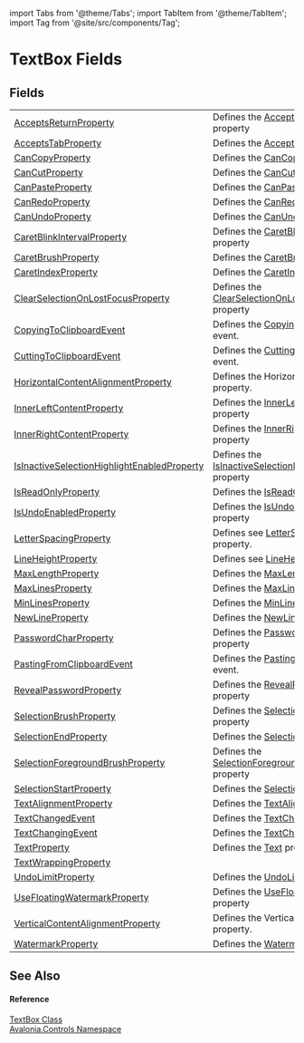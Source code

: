 import Tabs from '@theme/Tabs'; 
import TabItem from '@theme/TabItem'; 
import Tag from '@site/src/components/Tag'; 

# TextBox Fields




## Fields
<table>
<tr>
<td><a href="F_Avalonia_Controls_TextBox_AcceptsReturnProperty">AcceptsReturnProperty</a></td>
<td>Defines the <a href="P_Avalonia_Controls_TextBox_AcceptsReturn">AcceptsReturn</a> property</td>
</tr>
<tr>
<td><a href="F_Avalonia_Controls_TextBox_AcceptsTabProperty">AcceptsTabProperty</a></td>
<td>Defines the <a href="P_Avalonia_Controls_TextBox_AcceptsTab">AcceptsTab</a> property</td>
</tr>
<tr>
<td><a href="F_Avalonia_Controls_TextBox_CanCopyProperty">CanCopyProperty</a></td>
<td>Defines the <a href="P_Avalonia_Controls_TextBox_CanCopy">CanCopy</a> property</td>
</tr>
<tr>
<td><a href="F_Avalonia_Controls_TextBox_CanCutProperty">CanCutProperty</a></td>
<td>Defines the <a href="P_Avalonia_Controls_TextBox_CanCut">CanCut</a> property</td>
</tr>
<tr>
<td><a href="F_Avalonia_Controls_TextBox_CanPasteProperty">CanPasteProperty</a></td>
<td>Defines the <a href="P_Avalonia_Controls_TextBox_CanPaste">CanPaste</a> property</td>
</tr>
<tr>
<td><a href="F_Avalonia_Controls_TextBox_CanRedoProperty">CanRedoProperty</a></td>
<td>Defines the <a href="P_Avalonia_Controls_TextBox_CanRedo">CanRedo</a> property</td>
</tr>
<tr>
<td><a href="F_Avalonia_Controls_TextBox_CanUndoProperty">CanUndoProperty</a></td>
<td>Defines the <a href="P_Avalonia_Controls_TextBox_CanUndo">CanUndo</a> property</td>
</tr>
<tr>
<td><a href="F_Avalonia_Controls_TextBox_CaretBlinkIntervalProperty">CaretBlinkIntervalProperty</a></td>
<td>Defines the <a href="P_Avalonia_Controls_TextBox_CaretBlinkInterval">CaretBlinkInterval</a> property</td>
</tr>
<tr>
<td><a href="F_Avalonia_Controls_TextBox_CaretBrushProperty">CaretBrushProperty</a></td>
<td>Defines the <a href="P_Avalonia_Controls_TextBox_CaretBrush">CaretBrush</a> property</td>
</tr>
<tr>
<td><a href="F_Avalonia_Controls_TextBox_CaretIndexProperty">CaretIndexProperty</a></td>
<td>Defines the <a href="P_Avalonia_Controls_TextBox_CaretIndex">CaretIndex</a> property</td>
</tr>
<tr>
<td><a href="F_Avalonia_Controls_TextBox_ClearSelectionOnLostFocusProperty">ClearSelectionOnLostFocusProperty</a></td>
<td>Defines the <a href="P_Avalonia_Controls_TextBox_ClearSelectionOnLostFocus">ClearSelectionOnLostFocus</a> property</td>
</tr>
<tr>
<td><a href="F_Avalonia_Controls_TextBox_CopyingToClipboardEvent">CopyingToClipboardEvent</a></td>
<td>Defines the <a href="E_Avalonia_Controls_TextBox_CopyingToClipboard">CopyingToClipboard</a> event.</td>
</tr>
<tr>
<td><a href="F_Avalonia_Controls_TextBox_CuttingToClipboardEvent">CuttingToClipboardEvent</a></td>
<td>Defines the <a href="E_Avalonia_Controls_TextBox_CuttingToClipboard">CuttingToClipboard</a> event.</td>
</tr>
<tr>
<td><a href="F_Avalonia_Controls_TextBox_HorizontalContentAlignmentProperty">HorizontalContentAlignmentProperty</a></td>
<td>Defines the HorizontalAlignment property.</td>
</tr>
<tr>
<td><a href="F_Avalonia_Controls_TextBox_InnerLeftContentProperty">InnerLeftContentProperty</a></td>
<td>Defines the <a href="P_Avalonia_Controls_TextBox_InnerLeftContent">InnerLeftContent</a> property</td>
</tr>
<tr>
<td><a href="F_Avalonia_Controls_TextBox_InnerRightContentProperty">InnerRightContentProperty</a></td>
<td>Defines the <a href="P_Avalonia_Controls_TextBox_InnerRightContent">InnerRightContent</a> property</td>
</tr>
<tr>
<td><a href="F_Avalonia_Controls_TextBox_IsInactiveSelectionHighlightEnabledProperty">IsInactiveSelectionHighlightEnabledProperty</a></td>
<td>Defines the <a href="P_Avalonia_Controls_TextBox_IsInactiveSelectionHighlightEnabled">IsInactiveSelectionHighlightEnabled</a> property</td>
</tr>
<tr>
<td><a href="F_Avalonia_Controls_TextBox_IsReadOnlyProperty">IsReadOnlyProperty</a></td>
<td>Defines the <a href="P_Avalonia_Controls_TextBox_IsReadOnly">IsReadOnly</a> property</td>
</tr>
<tr>
<td><a href="F_Avalonia_Controls_TextBox_IsUndoEnabledProperty">IsUndoEnabledProperty</a></td>
<td>Defines the <a href="P_Avalonia_Controls_TextBox_IsUndoEnabled">IsUndoEnabled</a> property</td>
</tr>
<tr>
<td><a href="F_Avalonia_Controls_TextBox_LetterSpacingProperty">LetterSpacingProperty</a></td>
<td>Defines see <a href="P_Avalonia_Controls_TextBlock_LetterSpacing">LetterSpacing</a> property.</td>
</tr>
<tr>
<td><a href="F_Avalonia_Controls_TextBox_LineHeightProperty">LineHeightProperty</a></td>
<td>Defines see <a href="P_Avalonia_Controls_Presenters_TextPresenter_LineHeight">LineHeight</a> property.</td>
</tr>
<tr>
<td><a href="F_Avalonia_Controls_TextBox_MaxLengthProperty">MaxLengthProperty</a></td>
<td>Defines the <a href="P_Avalonia_Controls_TextBox_MaxLength">MaxLength</a> property</td>
</tr>
<tr>
<td><a href="F_Avalonia_Controls_TextBox_MaxLinesProperty">MaxLinesProperty</a></td>
<td>Defines the <a href="P_Avalonia_Controls_TextBox_MaxLines">MaxLines</a> property</td>
</tr>
<tr>
<td><a href="F_Avalonia_Controls_TextBox_MinLinesProperty">MinLinesProperty</a></td>
<td>Defines the <a href="P_Avalonia_Controls_TextBox_MinLines">MinLines</a> property</td>
</tr>
<tr>
<td><a href="F_Avalonia_Controls_TextBox_NewLineProperty">NewLineProperty</a></td>
<td>Defines the <a href="P_Avalonia_Controls_TextBox_NewLine">NewLine</a> property</td>
</tr>
<tr>
<td><a href="F_Avalonia_Controls_TextBox_PasswordCharProperty">PasswordCharProperty</a></td>
<td>Defines the <a href="P_Avalonia_Controls_TextBox_PasswordChar">PasswordChar</a> property</td>
</tr>
<tr>
<td><a href="F_Avalonia_Controls_TextBox_PastingFromClipboardEvent">PastingFromClipboardEvent</a></td>
<td>Defines the <a href="E_Avalonia_Controls_TextBox_PastingFromClipboard">PastingFromClipboard</a> event.</td>
</tr>
<tr>
<td><a href="F_Avalonia_Controls_TextBox_RevealPasswordProperty">RevealPasswordProperty</a></td>
<td>Defines the <a href="P_Avalonia_Controls_TextBox_RevealPassword">RevealPassword</a> property</td>
</tr>
<tr>
<td><a href="F_Avalonia_Controls_TextBox_SelectionBrushProperty">SelectionBrushProperty</a></td>
<td>Defines the <a href="P_Avalonia_Controls_TextBox_SelectionBrush">SelectionBrush</a> property</td>
</tr>
<tr>
<td><a href="F_Avalonia_Controls_TextBox_SelectionEndProperty">SelectionEndProperty</a></td>
<td>Defines the <a href="P_Avalonia_Controls_TextBox_SelectionEnd">SelectionEnd</a> property</td>
</tr>
<tr>
<td><a href="F_Avalonia_Controls_TextBox_SelectionForegroundBrushProperty">SelectionForegroundBrushProperty</a></td>
<td>Defines the <a href="P_Avalonia_Controls_TextBox_SelectionForegroundBrush">SelectionForegroundBrush</a> property</td>
</tr>
<tr>
<td><a href="F_Avalonia_Controls_TextBox_SelectionStartProperty">SelectionStartProperty</a></td>
<td>Defines the <a href="P_Avalonia_Controls_TextBox_SelectionStart">SelectionStart</a> property</td>
</tr>
<tr>
<td><a href="F_Avalonia_Controls_TextBox_TextAlignmentProperty">TextAlignmentProperty</a></td>
<td>Defines the <a href="P_Avalonia_Controls_TextBox_TextAlignment">TextAlignment</a> property</td>
</tr>
<tr>
<td><a href="F_Avalonia_Controls_TextBox_TextChangedEvent">TextChangedEvent</a></td>
<td>Defines the <a href="E_Avalonia_Controls_TextBox_TextChanged">TextChanged</a> event.</td>
</tr>
<tr>
<td><a href="F_Avalonia_Controls_TextBox_TextChangingEvent">TextChangingEvent</a></td>
<td>Defines the <a href="E_Avalonia_Controls_TextBox_TextChanging">TextChanging</a> event.</td>
</tr>
<tr>
<td><a href="F_Avalonia_Controls_TextBox_TextProperty">TextProperty</a></td>
<td>Defines the <a href="P_Avalonia_Controls_TextBox_Text">Text</a> property</td>
</tr>
<tr>
<td><a href="F_Avalonia_Controls_TextBox_TextWrappingProperty">TextWrappingProperty</a></td>
<td> </td>
</tr>
<tr>
<td><a href="F_Avalonia_Controls_TextBox_UndoLimitProperty">UndoLimitProperty</a></td>
<td>Defines the <a href="P_Avalonia_Controls_TextBox_UndoLimit">UndoLimit</a> property</td>
</tr>
<tr>
<td><a href="F_Avalonia_Controls_TextBox_UseFloatingWatermarkProperty">UseFloatingWatermarkProperty</a></td>
<td>Defines the <a href="P_Avalonia_Controls_TextBox_UseFloatingWatermark">UseFloatingWatermark</a> property</td>
</tr>
<tr>
<td><a href="F_Avalonia_Controls_TextBox_VerticalContentAlignmentProperty">VerticalContentAlignmentProperty</a></td>
<td>Defines the VerticalAlignment property.</td>
</tr>
<tr>
<td><a href="F_Avalonia_Controls_TextBox_WatermarkProperty">WatermarkProperty</a></td>
<td>Defines the <a href="P_Avalonia_Controls_TextBox_Watermark">Watermark</a> property</td>
</tr>
</table>

## See Also


#### Reference
<a href="T_Avalonia_Controls_TextBox">TextBox Class</a>  
<a href="N_Avalonia_Controls">Avalonia.Controls Namespace</a>  
